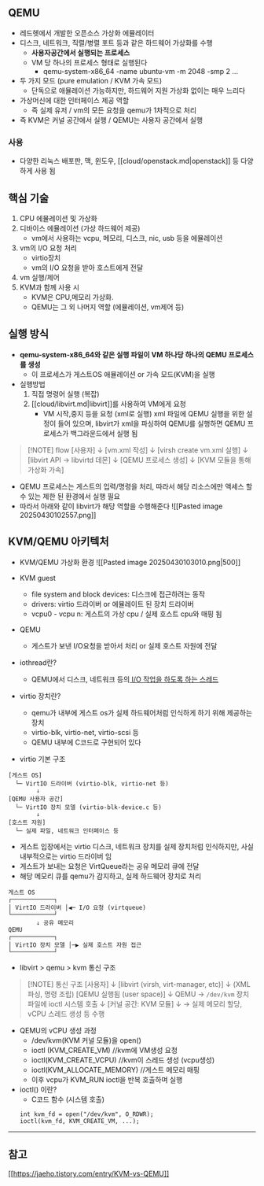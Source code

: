 ## QEMU
- 레드헷에서 개발한 오픈소스 가상화 에뮬레이터
- 디스크, 네트워크, 직렬/병렬 포트 등과 같은 하드웨어 가상화를 수행
	- **사용자공간에서 실행되는 프로세스**
	- VM 당 하나의 프로세스 형태로 실행된다
		- qemu-system-x86_64 -name ubuntu-vm -m 2048 -smp 2 ...
- 두 가지 모드 (pure emulation / KVM 가속 모드)
	- 단독으로 애뮬레이션 가능하지만, 하드웨어 지원 가상화 없이는 매우 느리다
- 가상머신에 대한 인터페이스 제공 역할
	- 즉 실제 유저 / vm의 모든 요청을 qemu가 1차적으로 처리
- 즉 KVM은 커널 공간에서 실행 / QEMU는 사용자 공간에서 실행
### 사용
- 다양한 리눅스 배포판, 맥, 윈도우, [[cloud/openstack.md|openstack]] 등 다양하게 사용 됨

## 핵심 기술
1) CPU 에뮬레이션 및 가상화
2) 디바이스 에뮬레이션 (가상 하드웨어 제공)
	- vm에서 사용하는 vcpu, 메모리, 디스크, nic, usb 등을 에뮬레이션
3) vm의 I/O 요청 처리
	- virtio장치
	- vm의 I/O 요청을 받아 호스트에게 전달
4) vm 실행/제어
5) KVM과 함께 사용 시
	- KVM은 CPU,메모리 가상화.
	- QEMU는 그 외 나머지 역할 (에뮬레이션, vm제어 등)
## 실행 방식
- **qemu-system-x86_64와 같은 실행 파일이 VM 하나당 하나의 QEMU 프로세스를 생성**
	- 이 프로세스가 게스트OS 애뮬레이션 or 가속 모드(KVM)을 실행
- 실행방법
	1) 직접 명령어 실행 (복잡)
	2) [[cloud/libvirt.md|libvirt]]를 사용하여 VM에게 요청
		- VM 시작,중지 등을 요청 (xml로 실행)
			xml 파일에 QEMU 실행을 위한 설정이 들어 있으며, libvirt가 xml을 파싱하여 QEMU를 실행하면 QEMU 프로세스가 백그라운드에서 실행 됨 

> [!NOTE] flow
> [사용자]
   ↓
[vm.xml 작성]
   ↓
[virsh create vm.xml 실행]
   ↓
[libvirt API → libvirtd 데몬]
   ↓
[QEMU 프로세스 생성]
   ↓
[KVM 모듈을 통해 가상화 가속]

- QEMU 프로세스는 게스트의 입력/명령을 처리, 따라서 해당 리소스에만 액세스 할 수 있는 제한 된 환경에서 실행 필요
- 따라서 아래와 같이 libvirt가 해당 역할을 수행해준다
![[Pasted image 20250430102557.png]]

## KVM/QEMU 아키텍처
- KVM/QEMU 가상화 환경
![[Pasted image 20250430103010.png|500]]
- KVM guest
	- file system and block devices: 디스크에 접근하려는 동작
	- drivers: virtio 드라이버 or 에뮬레이트 된 장치 드라이버
	- vcpu0 - vcpu n: 게스트의 가상 cpu / 실제 호스트 cpu와 매핑 됨
- QEMU
	- 게스트가 보낸 I/O요청을 받아서 처리 or 실제 호스트 자원에 전달

- iothread란?
	- QEMU에서 디스크, 네트워크 등의<u> I/O 작업을 하도록 하는 스레드</u>

- virtio 장치란?
	- qemu가 내부에 게스트 os가 실제 하드웨어처럼 인식하게 하기 위해 제공하는  장치
	- virtio-blk, virtio-net, virtio-scsi 등 
	- QEMU 내부에 C코드로 구현되어 있다
- virtio 기본 구조
```text
[게스트 OS]
  └─ VirtIO 드라이버 (virtio-blk, virtio-net 등)
        ↓
[QEMU 사용자 공간]
  └─ VirtIO 장치 모델 (virtio-blk-device.c 등)
        ↓
[호스트 자원]
  └─ 실제 파일, 네트워크 인터페이스 등
```

- 게스트 입장에서는 virtio 디스크, 네트워크 장치를 실제 장치처럼 인식하지만, 사실 내부적으로는 virtio 드라이버 임
- 게스트가 보내는 요청은 VirtQueue라는 공유 메모리 큐에 전달
- 해당 메모리 큐를 qemu가 감지하고, 실제 하드웨어 장치로 처리

```
게스트 OS
┌────────────┐
│ VirtIO 드라이버 │◀─ I/O 요청 (virtqueue)
└────────────┘
        ↓ 공유 메모리
QEMU
┌────────────┐
│ VirtIO 장치 모델 │─▶ 실제 호스트 자원 접근
└────────────┘
```





- libvirt > qemu > kvm 통신 구조
> [!NOTE] 통신 구조
> [사용자]
  ↓
[libvirt (virsh, virt-manager, etc)]
  ↓ (XML 파싱, 명령 조립)
[QEMU 실행됨 (user space)]
  ↓
QEMU → `/dev/kvm` 장치 파일에 ioctl 시스템 호출
  ↓
[커널 공간: KVM 모듈]
  ↓
→ 실제 메모리 할당, vCPU 스레드 생성 등 수행

- QEMU의 vCPU 생성 과정
	- /dev/kvm(KVM 커널 모듈)을 open()
	- ioctl (KVM_CREATE_VM) //kvm에 VM생성 요청
	- ioctl(KVM_CREATE_VCPU) //kvm이 스레드 생성 (vcpu생성)
	- ioctl(KVM_ALLOCATE_MEMORY) //게스트 메모리 매핑
	- 이후 vcpu가 KVM_RUN ioctl을 반복 호출하며 실행
- ioctl() 이란?
	- C코드 함수 (시스템 호출)
	```
	int kvm_fd = open("/dev/kvm", O_RDWR);
	ioctl(kvm_fd, KVM_CREATE_VM, ...);
	```


------
## 참고
[[https://jaeho.tistory.com/entry/KVM-vs-QEMU]]
